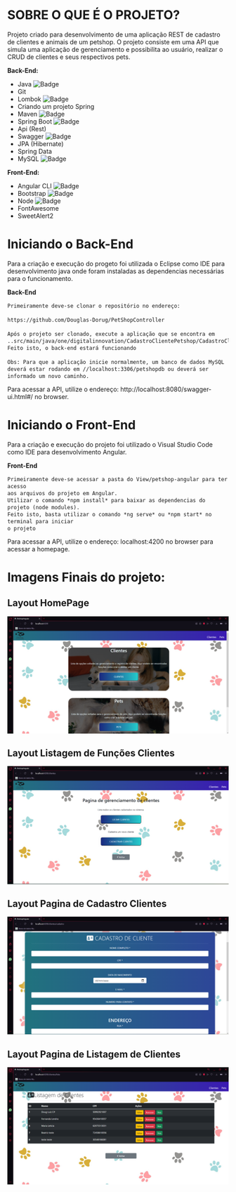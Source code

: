 **SOBRE O QUE É O PROJETO?**
========================================================================
Projeto criado para desenvolvimento de uma aplicação REST de cadastro de clientes e animais de um petshop. 
O projeto consiste em uma API que simula uma aplicação de gerenciamento e possibilita ao usuário, realizar o CRUD de clientes 
e seus respectivos pets.

**Back-End:**
- Java ![Badge](https://img.shields.io/badge/Java-v11-red)
- Git
- Lombok  ![Badge](https://img.shields.io/badge/Lombok-vv1.18.20-red)
- Criando um projeto Spring
- Maven ![Badge](https://img.shields.io/badge/Maven-v3.8.4-red)
- Spring Boot ![Badge](https://img.shields.io/badge/Spring-v2.5.2-green)
- Api (Rest)
- Swagger ![Badge](https://img.shields.io/badge/Swagger-v2.9.2-green)
- JPA (Hibernate)
- Spring Data
- MySQL ![Badge](https://img.shields.io/badge/MariaDB-v10.6-important)

**Front-End:**

- Angular CLI ![Badge](https://img.shields.io/badge/ng-v13.2.3-blue)
- Bootstrap ![Badge](https://img.shields.io/badge/Bootstrap-v5.1.1-blueviolet)
- Node ![Badge](https://img.shields.io/badge/Node-v16.13.2-green)
- FontAwesome
- SweetAlert2

**Iniciando o Back-End**
========================================================================
Para a criação e execução do progeto foi utilizada o Eclipse como IDE para desenvolvimento java onde foram instaladas
as dependencias necessárias para o funcionamento.

**Back-End**

	Primeiramente deve-se clonar o repositório no endereço:
	
	https://github.com/Douglas-Dorug/PetShopController
	
	Após o projeto ser clonado, execute a aplicação que se encontra em 
    ..src/main/java/one/digitalinnovation/CadastroClientePetshop/CadastroClientePetshopApplication.java
    Feito isto, o back-end estará funcionando

    Obs: Para que a aplicação inicie normalmente, um banco de dados MySQL deverá estar rodando em //localhost:3306/petshopdb ou deverá ser informado um novo caminho.

Para acessar a API, utilize o endereço: http://localhost:8080/swagger-ui.html#/ no browser.


**Iniciando o Front-End**
========================================================================

Para a criação e execução do projeto foi utilizado o Visual Studio Code como IDE para desenvolvimento Angular.

**Front-End**

	Primeiramente deve-se acessar a pasta do View/petshop-angular para ter acesso 
    aos arquivos do projeto em Angular.
    Utilizar o comando *npm install* para baixar as dependencias do projeto (node modules).
    Feito isto, basta utilizar o comando *ng serve* ou *npm start* no terminal para iniciar
    o projeto

Para acessar a API, utilize o endereço: localhost:4200 no browser para acessar a homepage.


Imagens Finais do projeto:
========================================================================

## Layout HomePage

![web](https://github.com/Douglas-Dorug/PetShopController/blob/master/View/Assets/Home_Page.png)

## Layout Listagem de Funções Clientes

![web](https://github.com/Douglas-Dorug/PetShopController/blob/master/View/Assets/Pagina_Cliente.png)

## Layout Pagina de Cadastro Clientes

![web](https://github.com/Douglas-Dorug/PetShopController/blob/master/View/Assets/Pagina_Cadastro.png)

## Layout Pagina de Listagem de Clientes

![web](https://github.com/Douglas-Dorug/PetShopController/blob/master/View/Assets/Listagem_clientes_Certo.png)
